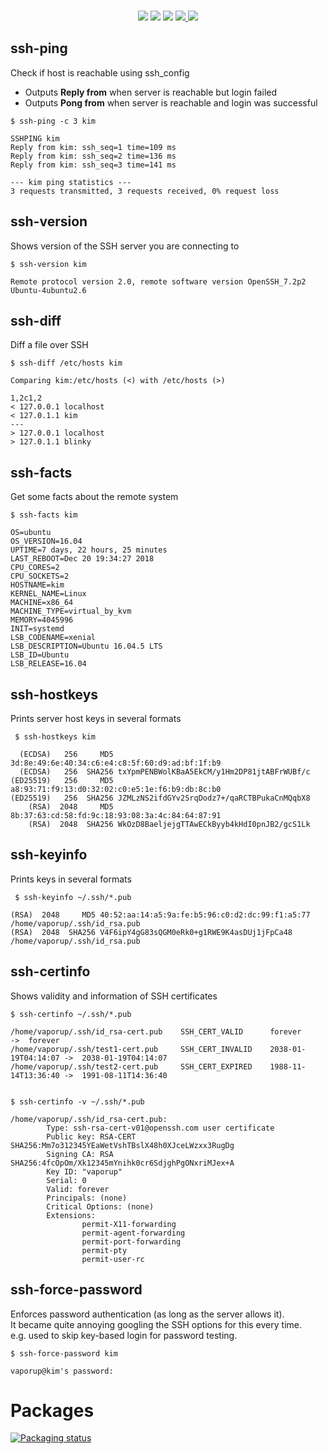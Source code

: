 <p align="center">
  <br/>
  <img src="https://img.shields.io/badge/uses-ssh-blue.svg?style=flat-square"/>
  <img src="https://img.shields.io/badge/license-gpl--3-brightgreen.svg?style=flat-square"/>
  <img src="https://img.shields.io/badge/status-stable-ff69b4.svg?style=flat-square"/>
  <a href="https://github.com/vaporup/CISS">
   <img src="https://img.shields.io/badge/supports-CISS-blueviolet.svg?style=flat-square"/>
  </a>
  <img src="https://img.shields.io/badge/implementation-bash / perl-red.svg?style=flat-square"/>
</p>

## ssh-ping
Check if host is reachable using ssh_config

  * Outputs **Reply from** when server is reachable but login failed
  * Outputs **Pong from** when server is reachable and login was successful

  ~~~~
  $ ssh-ping -c 3 kim

  SSHPING kim
  Reply from kim: ssh_seq=1 time=109 ms
  Reply from kim: ssh_seq=2 time=136 ms
  Reply from kim: ssh_seq=3 time=141 ms

  --- kim ping statistics ---
  3 requests transmitted, 3 requests received, 0% request loss
  ~~~~

## ssh-version
Shows version of the SSH server you are connecting to

  ~~~~
  $ ssh-version kim

  Remote protocol version 2.0, remote software version OpenSSH_7.2p2 Ubuntu-4ubuntu2.6
  ~~~~

## ssh-diff
Diff a file over SSH

  ~~~~
  $ ssh-diff /etc/hosts kim

  Comparing kim:/etc/hosts (<) with /etc/hosts (>)

  1,2c1,2
  < 127.0.0.1 localhost
  < 127.0.1.1 kim
  ---
  > 127.0.0.1 localhost
  > 127.0.1.1 blinky
  ~~~~

## ssh-facts
Get some facts about the remote system

  ~~~~
  $ ssh-facts kim

  OS=ubuntu
  OS_VERSION=16.04
  UPTIME=7 days, 22 hours, 25 minutes
  LAST_REBOOT=Dec 20 19:34:27 2018
  CPU_CORES=2
  CPU_SOCKETS=2
  HOSTNAME=kim
  KERNEL_NAME=Linux
  MACHINE=x86_64
  MACHINE_TYPE=virtual_by_kvm
  MEMORY=4045996
  INIT=systemd
  LSB_CODENAME=xenial
  LSB_DESCRIPTION=Ubuntu 16.04.5 LTS
  LSB_ID=Ubuntu
  LSB_RELEASE=16.04
  ~~~~


## ssh-hostkeys
Prints server host keys in several formats

  ~~~~
   $ ssh-hostkeys kim

    (ECDSA)   256     MD5 3d:8e:49:6e:40:34:c6:e4:c8:5f:60:d9:ad:bf:1f:b9
    (ECDSA)   256  SHA256 txYpmPENBWolKBaA5EkCM/y1Hm2DP81jtABFrWUBf/c
  (ED25519)   256     MD5 a8:93:71:f9:13:d0:32:02:c0:e5:1e:f6:b9:db:8c:b0
  (ED25519)   256  SHA256 JZMLzNS2ifdGYv2SrqDodz7+/qaRCTBPukaCnMQqbX8
      (RSA)  2048     MD5 8b:37:63:cd:58:fd:9c:18:93:08:3a:4c:84:64:87:91
      (RSA)  2048  SHA256 WkOzD8BaeljejgTTAwECkByyb4kHdI0pnJB2/gcS1Lk
  ~~~~


## ssh-keyinfo
Prints keys in several formats

  ~~~~
   $ ssh-keyinfo ~/.ssh/*.pub

  (RSA)  2048     MD5 40:52:aa:14:a5:9a:fe:b5:96:c0:d2:dc:99:f1:a5:77    /home/vaporup/.ssh/id_rsa.pub
  (RSA)  2048  SHA256 V4F6ipY4gG83sQGM0eRk0+g1RWE9K4asDUj1jFpCa48        /home/vaporup/.ssh/id_rsa.pub
  ~~~~

## ssh-certinfo
Shows validity and information of SSH certificates

  ~~~~
  $ ssh-certinfo ~/.ssh/*.pub

  /home/vaporup/.ssh/id_rsa-cert.pub    SSH_CERT_VALID      forever             ->  forever
  /home/vaporup/.ssh/test1-cert.pub     SSH_CERT_INVALID    2038-01-19T04:14:07 ->  2038-01-19T04:14:07
  /home/vaporup/.ssh/test2-cert.pub     SSH_CERT_EXPIRED    1988-11-14T13:36:40 ->  1991-08-11T14:36:40


  $ ssh-certinfo -v ~/.ssh/*.pub

  /home/vaporup/.ssh/id_rsa-cert.pub:
          Type: ssh-rsa-cert-v01@openssh.com user certificate
          Public key: RSA-CERT SHA256:Mm7o312345YEaWetVshTBslX48h0XJceLWzxx3RugDg
          Signing CA: RSA SHA256:4fcOpOm/Xk12345mYnihk0cr6SdjghPgONxriMJex+A
          Key ID: "vaporup"
          Serial: 0
          Valid: forever
          Principals: (none)
          Critical Options: (none)
          Extensions:
                  permit-X11-forwarding
                  permit-agent-forwarding
                  permit-port-forwarding
                  permit-pty
                  permit-user-rc
  ~~~~

## ssh-force-password
Enforces password authentication (as long as the server allows it).  
It became quite annoying googling the SSH options for this every time.  
e.g. used to skip key-based login for password testing.

  ~~~~
  $ ssh-force-password kim

  vaporup@kim's password:
  ~~~~

# Packages

[![Packaging status](https://repology.org/badge/vertical-allrepos/ssh-tools.svg)](https://repology.org/project/ssh-tools/versions)
